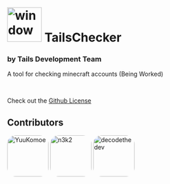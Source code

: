 # <img alt="window" width="80px" src="https://raw.githubusercontent.com/YuuKomoe/TailsChecker/main/utils/TCIcon.png"> <a style="top: 20px">TailsChecker</a>
### by Tails Development Team

A tool for checking minecraft accounts (Being Worked)



<br>

Check out the [Github License](https://github.com/nefercarrots/tailschecker/blob/main/LICENSE.md)

## Contributors
[<img alt="YuuKomoe" src="https://github.com/yuukomoe.png?size=128" width="96px" style="border-radius:20px">](https://github.com/YuuKomoe)
[<img alt="n3k2" src="https://github.com/n3k2.png?size=128" width="96px" style="border-radius:20px;">](https://github.com/n3k2)
[<img alt="decodethedev" src="https://github.com/decodethedev.png?size=128" width="96px" style="border-radius:20px;">](https://github.com/decodethedev)
